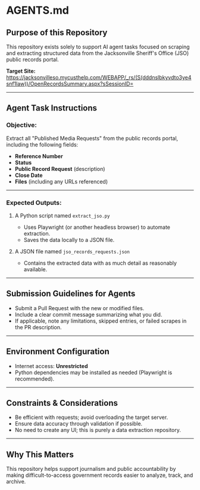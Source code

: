 # AGENTS.md

## Purpose of this Repository

This repository exists solely to support AI agent tasks focused on scraping and extracting structured data from the Jacksonville Sheriff's Office (JSO) public records portal.

**Target Site:**
https://jacksonvilleso.mycusthelp.com/WEBAPP/_rs/(S(dddnslbkyvdto3ye4snf1law))/OpenRecordsSummary.aspx?sSessionID=

---

## Agent Task Instructions

### Objective:
Extract all "Published Media Requests" from the public records portal, including the following fields:
- **Reference Number**
- **Status**
- **Public Record Request** (description)
- **Close Date**
- **Files** (including any URLs referenced)

---

### Expected Outputs:
1. A Python script named `extract_jso.py`  
   - Uses Playwright (or another headless browser) to automate extraction.
   - Saves the data locally to a JSON file.

2. A JSON file named `jso_records_requests.json`  
   - Contains the extracted data with as much detail as reasonably available.

---

## Submission Guidelines for Agents
- Submit a Pull Request with the new or modified files.
- Include a clear commit message summarizing what you did.
- If applicable, note any limitations, skipped entries, or failed scrapes in the PR description.

---

## Environment Configuration
- Internet access: **Unrestricted**
- Python dependencies may be installed as needed (Playwright is recommended).

---

## Constraints & Considerations
- Be efficient with requests; avoid overloading the target server.
- Ensure data accuracy through validation if possible.
- No need to create any UI; this is purely a data extraction repository.

---

## Why This Matters
This repository helps support journalism and public accountability by making difficult-to-access government records easier to analyze, track, and archive.
